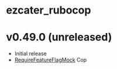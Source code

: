# ezcater_rubocop

# v0.49.0 (unreleased)
- Initial release
- [RequireFeatureFlagMock](https://github.com/ezcater/ezcater_rubocop/blob/9adbce126ba971b48a9944ef97d2ed6330342632/lib/rubocop/cop/ezcater/rspec_require_feature_flag_mock.rb) Cop
